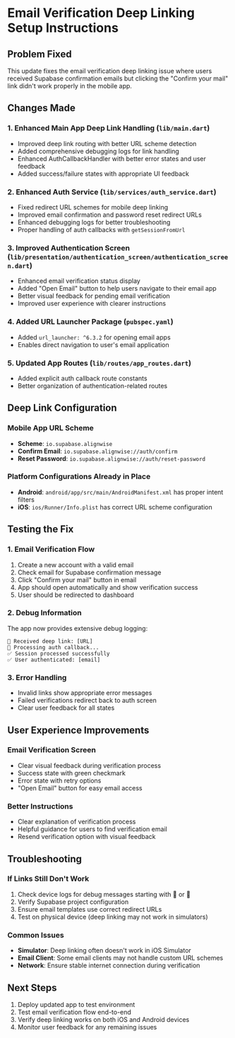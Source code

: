 # Email Verification Deep Linking Setup Instructions

## Problem Fixed
This update fixes the email verification deep linking issue where users received Supabase confirmation emails but clicking the "Confirm your mail" link didn't work properly in the mobile app.

## Changes Made

### 1. Enhanced Main App Deep Link Handling (`lib/main.dart`)
- Improved deep link routing with better URL scheme detection
- Added comprehensive debugging logs for link handling
- Enhanced AuthCallbackHandler with better error states and user feedback
- Added success/failure states with appropriate UI feedback

### 2. Enhanced Auth Service (`lib/services/auth_service.dart`)
- Fixed redirect URL schemes for mobile deep linking
- Improved email confirmation and password reset redirect URLs
- Enhanced debugging logs for better troubleshooting
- Proper handling of auth callbacks with `getSessionFromUrl`

### 3. Improved Authentication Screen (`lib/presentation/authentication_screen/authentication_screen.dart`)
- Enhanced email verification status display
- Added "Open Email" button to help users navigate to their email app
- Better visual feedback for pending email verification
- Improved user experience with clearer instructions

### 4. Added URL Launcher Package (`pubspec.yaml`)
- Added `url_launcher: ^6.3.2` for opening email apps
- Enables direct navigation to user's email application

### 5. Updated App Routes (`lib/routes/app_routes.dart`)
- Added explicit auth callback route constants
- Better organization of authentication-related routes

## Deep Link Configuration

### Mobile App URL Scheme
- **Scheme**: `io.supabase.alignwise`
- **Confirm Email**: `io.supabase.alignwise://auth/confirm`
- **Reset Password**: `io.supabase.alignwise://auth/reset-password`

### Platform Configurations Already in Place
- **Android**: `android/app/src/main/AndroidManifest.xml` has proper intent filters
- **iOS**: `ios/Runner/Info.plist` has correct URL scheme configuration

## Testing the Fix

### 1. Email Verification Flow
1. Create a new account with a valid email
2. Check email for Supabase confirmation message
3. Click "Confirm your mail" button in email
4. App should open automatically and show verification success
5. User should be redirected to dashboard

### 2. Debug Information
The app now provides extensive debug logging:
```
🔗 Received deep link: [URL]
🔐 Processing auth callback...
✅ Session processed successfully
✅ User authenticated: [email]
```

### 3. Error Handling
- Invalid links show appropriate error messages
- Failed verifications redirect back to auth screen
- Clear user feedback for all states

## User Experience Improvements

### Email Verification Screen
- Clear visual feedback during verification process
- Success state with green checkmark
- Error state with retry options
- "Open Email" button for easy email access

### Better Instructions
- Clear explanation of verification process
- Helpful guidance for users to find verification email
- Resend verification option with visual feedback

## Troubleshooting

### If Links Still Don't Work
1. Check device logs for debug messages starting with 🔗 or 🔐
2. Verify Supabase project configuration
3. Ensure email templates use correct redirect URLs
4. Test on physical device (deep linking may not work in simulators)

### Common Issues
- **Simulator**: Deep linking often doesn't work in iOS Simulator
- **Email Client**: Some email clients may not handle custom URL schemes
- **Network**: Ensure stable internet connection during verification

## Next Steps
1. Deploy updated app to test environment
2. Test email verification flow end-to-end
3. Verify deep linking works on both iOS and Android devices
4. Monitor user feedback for any remaining issues